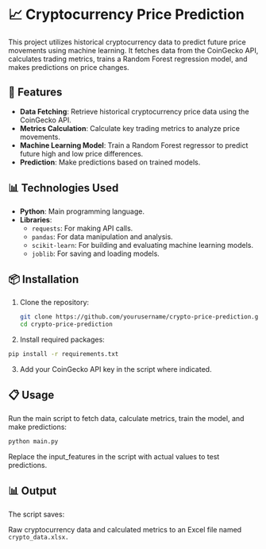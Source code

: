 # 📈 Cryptocurrency Price Prediction

This project utilizes historical cryptocurrency data to predict future price movements using machine learning. It fetches data from the CoinGecko API, calculates trading metrics, trains a Random Forest regression model, and makes predictions on price changes.

## 🚀 Features

- **Data Fetching**: Retrieve historical cryptocurrency price data using the CoinGecko API.
- **Metrics Calculation**: Calculate key trading metrics to analyze price movements.
- **Machine Learning Model**: Train a Random Forest regressor to predict future high and low price differences.
- **Prediction**: Make predictions based on trained models.

## 📊 Technologies Used

- **Python**: Main programming language.
- **Libraries**:
  - `requests`: For making API calls.
  - `pandas`: For data manipulation and analysis.
  - `scikit-learn`: For building and evaluating machine learning models.
  - `joblib`: For saving and loading models.

## 📦 Installation

1. Clone the repository:
   ```bash
   git clone https://github.com/yourusername/crypto-price-prediction.git
   cd crypto-price-prediction
   ```
2. Install required packages:

```bash
pip install -r requirements.txt
```
3. Add your CoinGecko API key in the script where indicated.

## 📋 Usage
Run the main script to fetch data, calculate metrics, train the model, and make predictions:

```bash
python main.py
```
Replace the input_features in the script with actual values to test predictions.

## 📊 Output
The script saves:

Raw cryptocurrency data and calculated metrics to an Excel file named ```crypto_data.xlsx.```

